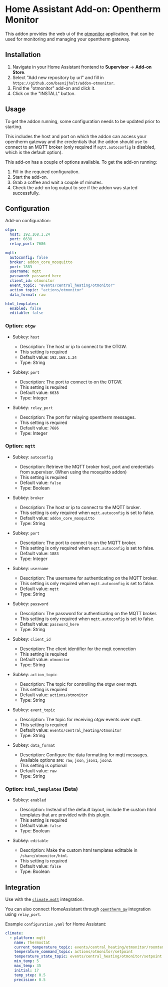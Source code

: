 # Home Assistant Add-on: Opentherm Monitor

This addon provides the web ui of the [otmonitor](https://otgw.tclcode.com/otmonitor.html) application,
that can be used for monitoring and managing your opentherm gateway.

## Installation

1. Navigate in your Home Assistant frontend to **Supervisor** -> **Add-on Store**.
2. Select "Add new repository by url" and fill in `https://github.com/basnijholt/addon-otmonitor`.
2. Find the "otmonitor" add-on and click it.
3. Click on the "INSTALL" button.


## Usage

To get the addon running, some configuration needs to be updated prior to starting.

This includes the host and port on which the addon can access your opentherm gateway and the
credentials that the addon should use to connect to an MQTT broker (only required if `mqtt.autoconfig` is disabled, which is the default option).

This add-on has a couple of options available. To get the add-on running:

1. Fill in the required configuration.
2. Start the add-on.
3. Grab a coffee and wait a couple of minutes.
4. Check the add-on log output to see if the addon was started successfully.


## Configuration

Add-on configuration:

```yaml
otgw:
  host: 192.168.1.24
  port: 6638
  relay_port: 7686

mqtt:
  autoconfig: false
  broker: addon_core_mosquitto
  port: 1883
  username: mqtt
  password: password_here
  client_id: otmonitor
  event_topic: "events/central_heating/otmonitor"
  action_topic: "actions/otmonitor"
  data_format: raw

html_templates:
  enabled: false
  editable: false
```

### Option: `otgw`

- Subkey: `host`
  - Description: The host or ip to connect to the OTGW.
  - This setting is required
  - Default value: `192.168.1.24`
  - Type: String

- Subkey: `port`
  - Description: The port to connect to on the OTGW.
  - This setting is required
  - Default value: `6638`
  - Type: Integer

- Subkey: `relay_port`
  - Description: The port for relaying opentherm messages.
  - This setting is required
  - Default value: `7686`
  - Type: Integer


### Option: `mqtt`

- Subkey: `autoconfig`
  - Description: Retrieve the MQTT broker host, port and credentials from supervisor. (When using the mosquitto addon)
  - This setting is required
  - Default value: `false`
  - Type: Boolean

- Subkey: `broker`
  - Description: The host or ip to connect to the MQTT broker.
  - This setting is only required when `mqtt.autoconfig` is set to false.
  - Default value: `addon_core_mosquitto`
  - Type: String

- Subkey: `port`
  - Description: The port to connect to on the MQTT broker.
  - This setting is only required when `mqtt.autoconfig` is set to false.
  - Default value: `1883`
  - Type: Integer

- Subkey: `username`
  - Description: The username for authenticating on the MQTT broker.
  - This setting is only required when `mqtt.autoconfig` is set to false.
  - Default value: `mqtt`
  - Type: String

- Subkey: `password`
  - Description: The password for authenticating on the MQTT broker.
  - This setting is only required when `mqtt.autoconfig` is set to false.
  - Default value: `password_here`
  - Type: String

- Subkey: `client_id`
  - Description: The client identifier for the mqtt connection
  - This setting is required
  - Default value: `otmonitor`
  - Type: String

- Subkey: `action_topic`
  - Description: The topic for controlling the otgw over mqtt.
  - This setting is required
  - Default value: `actions/otmonitor`
  - Type: String

- Subkey: `event_topic`
  - Description: The topic for receiving otgw events over mqtt.
  - This setting is required
  - Default value: `events/central_heating/otmonitor`
  - Type: String

- Subkey: `data_format`
  - Description: Configure the data formatting for mqtt messages. Available options are: `raw`, `json`, `json1`, `json2`.
  - This setting is optional
  - Default value: `raw`
  - Type: String


### Option: `html_templates` (Beta)

- Subkey: `enabled`
  - Description: Instead of the default layout, include the custom html templates that are provided with this plugin.
  - This setting is required
  - Default value: `false`
  - Type: Boolean

- Subkey: `editable`
  - Description: Make the custom html templates edittable in `/share/otmonitor/html`.
  - This setting is required
  - Default value: `false`
  - Type: Boolean


## Integration

Use with the [`climate.mqtt`](https://www.home-assistant.io/integrations/climate.mqtt/) integration.

You can also connect HomeAssistant through [`opentherm_gw`](https://www.home-assistant.io/integrations/opentherm_gw/) integration using `relay_port`.

Example `configuration.yaml` for Home Assistant:
```yaml
climate:
  - platform: mqtt
    name: Thermostat
    current_temperature_topic: events/central_heating/otmonitor/roomtemperature
    temperature_command_topic: actions/otmonitor/setpoint
    temperature_state_topic: events/central_heating/otmonitor/setpoint
    min_temp: 5
    max_temp: 35
    initial: 17
    temp_step: 0.5
    precision: 0.5
```
